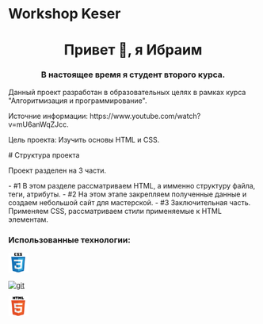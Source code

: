 # Workshop Keser
<h1 align="center">Привет 👋, я Ибраим</h1>
<h3 align="center">В настоящее время я студент второго курса.</h3>
<p>Данный проект разработан в образовательных целях в рамках курса "Алгоритмизация и программирование".</p>
<p>Источние информации: https://www.youtube.com/watch?v=mU6anWqZJcc.</p>
<p>Цель проекта: Изучить основы HTML и CSS.</p>
# Структура проекта
<p>Проект разделен на 3 части.</p>
- #1 В этом разделе рассматриваем HTML, а имменно структуру файла, теги, атрибуты.
- #2 На этом этапе закрепляем полученные данные и создаем небольшой сайт для мастерской.
- #3 Заключительная часть. Применяем CSS, рассматриваем стили применяемые к HTML элементам.

<h3 align="left">Использованные технологии:</h3>
<p align="left">
<a href="https://www.w3schools.com/css/" target="_blank" rel="noreferrer"> <img src="https://raw.githubusercontent.com/devicons/devicon/master/icons/css3/css3-original-wordmark.svg" alt="css3" width="40" height="40"/> </a>

<a href="https://git-scm.com/" target="_blank" rel="noreferrer"> <img src="https://www.vectorlogo.zone/logos/git-scm/git-scm-icon.svg" alt="git" width="40" height="40"/> </a>

<a href="https://www.w3.org/html/" target="_blank" rel="noreferrer"> <img src="https://raw.githubusercontent.com/devicons/devicon/master/icons/html5/html5-original-wordmark.svg" alt="html5" width="40" height="40"/> </a>
</p>
